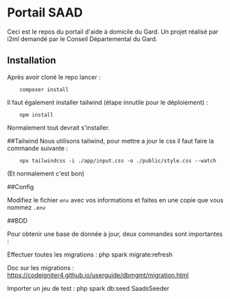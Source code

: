 # Portail SAAD

Ceci est le repos du portail d'aide à domicile du Gard. Un projet réalisé par i2ml demandé par le Conseil Départemental du Gard.
## Installation 

Après avoir cloné le repo lancer :
```
    composer install
```

Il faut également installer tailwind (étape innutile pour le déploiement) :
```
    npm install
```

Normalement tout devrait s'installer.

##Tailwind
Nous utilisons tailwind, pour mettre a jour le css il faut faire la commande suivante :
```
    npx tailwindcss -i ./app/input.css -o ./public/style.css --watch
```
(Et normalement c'est bon)

##Config

Modifiez le fichier `env` avec vos informations et faites en une copie que vous nommez `.env`

##BDD

Pour obtenir une base de donnée à jour, deux commandes sont importantes : 

Effectuer toutes les migrations :
php spark migrate:refresh

Doc sur les migrations :
https://codeigniter4.github.io/userguide/dbmgmt/migration.html

Importer un jeu de test :
php spark db:seed SaadsSeeder
